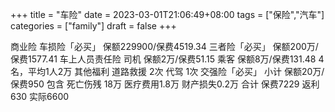 +++
title = "车险"
date = 2023-03-01T21:06:49+08:00
tags = ["保险","汽车"]
categories = ["family"]
draft = false
+++

商业险
    车损险「必买」
        保额229900/保费4519.34
    三者险「必买」
        保额200万/保费1577.41
    车上人员责任险
        司机
            保额2万/保费51.15
        乘客
            保额8万/保费131.48
            4名，平均1人2万
    其他福利
        道路救援 2次
        代驾 1次
交强险「必买」
    小计
        保额20万/保费950
    包含
        死亡伤残 18万
        医疗费用1.8万
        财产损失0.2万
合计
    保费7229
    返利630
    实际6600